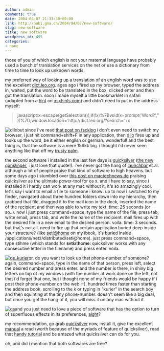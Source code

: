 ```yaml
---
author: admin
comments: true
date: 2004-04-07 21:33:38+00:00
link: http://habi.gna.ch/2004/04/07/new-software/
slug: new-software
title: new software
wordpress_id: 495
categories:
- none
---
```


those of you of which english is not your maternal language have probably used a bunch of translation services on the net or use a dictionary from time to time to look up unknown words.

my preferred way of looking up a translation of an english word was to use the excellent [dict.leo.org](http://dict.leo.org/). ages ago i fired up my browser, typed the address in, waited, put the word to be translated in the box, clicked enter and then got the translation. soon i made myself a little bookmarklet in safari (adapted from a [hint](http://www.macosxhints.com/article.php?story=20020911070100676) on [osxhints.com](http://www.macosxhints.com/)) and didn't need to put in the address myself:


<blockquote>javascript:x=escape(getSelection());if(!x)%7Bvoid(x=prompt('Word?',''))%7D;window.location='http://dict.leo.org/?search='+x</blockquote>


![dilo](http://habi.gna.ch/blog/images/dilo-tm.jpg)but since i've read [that post on fscklog](http://fscklog.typepad.com/fsck/2003/12/freeware_dilo.html) i don't even need to switch my browser, i just hit command+shift+F in any application, then [dilo](http://www.imdat.de/dilo/) fires up and looks up the word, be it either english or german. wonderful! 
and the best thing is, that the software is a mere 156kb big. i thought i'd never seen anything like that off my [trusty palm](http://www.amazon.com/exec/obidos/tg/detail/-/B000031KIM/104-0319171-5515146?v=glance).

the second software i installed in the last few days is [quicksilver](http://blacktree.com/apps/quicksilver/) ([the new gunslinger](http://whatdoiknow.org/archives/001601.shtml), i just love that quote!).
i've never got the hang of [launchbar](http://www.obdev.at/products/launchbar/) et.al. although a lot of people praise that kind of software to high heavens. but some days ago i stumbled over [this post on mactechnews.de](http://www.mactechnews.de/index.php?id=6168) praising quicksilver as the ultimate power-tool for os x. and i have to say, since i installed it i hardly can work at any mac without it, it's so amazingly cool.
let's say i want to email a file to someone i know: up to now i switched to my finder, navigated about three hundred folders down into my hierarchy, then grabbed that file, dragged it to the mail icon in the dock, inserted the name of the recipient and then was able to write my text. time: 25 seconds (or so..).
now i just press command+space, type the name of the file, press tab, write email, press tab, and write the name of the recipient. mail fires up with the desired file in a new email to the desired person. voila. time: 3 seconds.
but that's not all. need to fire up that certain application buried deep inside your structure? (like [seti@home](http://setiathome.berkeley.edu/) on my ibook, it's buried inside /applications/netz/distributed/seti@home). just press command+space, type stihme (which stands for **s**e**ti**at**h**o**me**: quicksilver works with any consecutive letter in the filename) and press enter. voila.

[![qs_kurier](http://habi.gna.ch/blog/images/qs_kurier-tm.jpg)](http://habi.gna.ch/blog/images/qs_kurier.jpg)or, do you want to look up that phone-number of someone? again, command+space, type in the name of that person, press left, select the desired number and press enter. and the number is there, in shiny big letters on top of my windows (with the number at work done on the left, not that i'd forget that one, but i thought none of my friends would be happy if i post their phone-number on the web :-). hundred times faster than starting the address book, scrolling to the k or typing in "kurier" in the search boy and then squinting at the tiny phone-number.
doesn't seem like a big deal, but once you get the hang of it, you will miss it on any mac without it.  

[![qs](http://habi.gna.ch/blog/images/qs-tm.jpg)](http://habi.gna.ch/blog/images/qs.jpg)and you just need to love a piece of software that has the option to turn of superfluous effects in its preferences, [aight](http://www.urbandictionary.com/define.php?term=aight)?

my recommendation, go grab [quicksilver](http://blacktree.com/apps/quicksilver/) now, install it, give the excellent [manual](http://docs.blacktree.com/) a read (worth because of the myriads of feature of quicksilver), read that [handy tutorial](http://vjarmy.com/archives/000620.php) and be amazed what quicksilver can do for you.

oh, and did i mention that both softwares are free?
